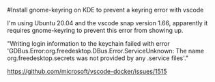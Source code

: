 #Install gnome-keyring on KDE to prevent a keyring error with vscode 

I'm using Ubuntu 20.04 and the vscode snap version 1.66, apparently it requires gnome-keyring to prevent this error from showing up.

"Writing login information to the keychain failed with error 'GDBus.Error:org.freedesktop.DBus.Error.ServiceUnknown: The name org.freedesktop.secrets was not provided by any .service files'."

https://github.com/microsoft/vscode-docker/issues/1515

